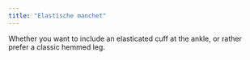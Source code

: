 ```yaml
---
title: "Elastische manchet"
---
```


Whether you want to include an elasticated cuff at the ankle, or rather prefer a classic hemmed leg.




